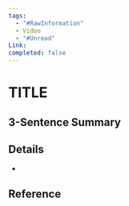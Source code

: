 ```yaml
---
tags:
  - "#RawInformation"
  - Video
  - "#Unread"
Link: 
completed: false
---
```

# TITLE

## 3-Sentence Summary



## Details

- 

## Reference

